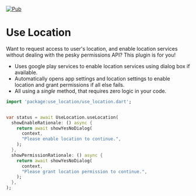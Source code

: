 [![Pub](https://img.shields.io/pub/v/use_location.svg?style=for-the-badge)](https://pub.dartlang.org/packages/use_location)

# Use Location

Want to request access to user's location, and enable location services without dealing with the pesky permissions API? This plugin is for you! 

- Uses google play services to enable location services using dialog box if available.
- Automatically opens app settings and location settings to enable location and grant permissions if all else fails. 
- All using a _single_ method, that requires zero logic in your code.

```dart
import 'package:use_location/use_location.dart';


var status = await UseLocation.useLocation(
  showEnableRationale: () async {
    return await showYesNoDialog(
      context,
      "Please enable location to continue.",
    );
  },
  showPermissionRationale: () async {
    return await showYesNoDialog(
      context,
      "Please grant location permission to continue.",
    );
  },
);
```

